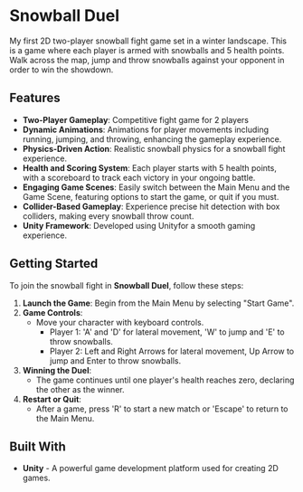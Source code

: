 # Snowball Duel

My first 2D two-player snowball fight game set in a winter landscape. This is a game where each player is armed with snowballs and 5 health points. Walk across the map, jump and throw snowballs against your opponent in order to win the showdown.

## Features

- **Two-Player Gameplay**: Competitive fight game for 2 players
- **Dynamic Animations**: Animations for player movements including running, jumping, and throwing, enhancing the gameplay experience.
- **Physics-Driven Action**: Realistic snowball physics for a snowball fight experience.
- **Health and Scoring System**: Each player starts with 5 health points, with a scoreboard to track each victory in your ongoing battle.
- **Engaging Game Scenes**: Easily switch between the Main Menu and the Game Scene, featuring options to start the game, or quit if you must.
- **Collider-Based Gameplay**: Experience precise hit detection with box colliders, making every snowball throw count.
- **Unity Framework**: Developed using Unityfor a smooth gaming experience.

## Getting Started

To join the snowball fight in **Snowball Duel**, follow these steps:

1. **Launch the Game**: Begin from the Main Menu by selecting "Start Game".
2. **Game Controls**:
    - Move your character with keyboard controls.
        - Player 1: 'A' and 'D' for lateral movement, 'W' to jump and 'E' to throw snowballs.
        - Player 2: Left and Right Arrows for lateral movement, Up Arrow to jump and Enter to throw snowballs.
3. **Winning the Duel**:
    - The game continues until one player's health reaches zero, declaring the other as the winner.
4. **Restart or Quit**:
    - After a game, press 'R' to start a new match or 'Escape' to return to the Main Menu.

## Built With

- **Unity** - A powerful game development platform used for creating 2D games.
